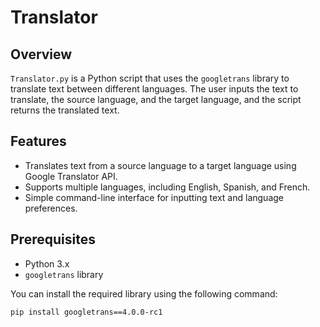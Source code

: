 # Translator

## Overview
`Translator.py` is a Python script that uses the `googletrans` library to translate text between different languages. The user inputs the text to translate, the source language, and the target language, and the script returns the translated text.

## Features
- Translates text from a source language to a target language using Google Translator API.
- Supports multiple languages, including English, Spanish, and French.
- Simple command-line interface for inputting text and language preferences.

## Prerequisites
- Python 3.x
- `googletrans` library

You can install the required library using the following command:
```bash
pip install googletrans==4.0.0-rc1
